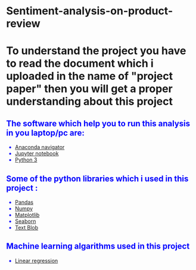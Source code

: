# Sentiment-analysis-on-product-review


<h1>To understand the project you have to read the document which i uploaded in the name of "project paper" then you will get a proper understanding about this project</h1>
 <h2><font color=blue>The software which help you to run this analysis in you laptop/pc are:</h2>
 
 <ul>
        <li><a href="https://docs.anaconda.com/anaconda/navigator/index.html">Anaconda navigator</a></li>
         <li><a href="https://jupyter.org/">Jupyter notebook</a></li>
         <li><a href="https://www.python.org/download/releases/3.0/">Python 3</a></li>
</ul>
  
<h2> Some of the python libraries which i used in this project : </h2>
<ul>
        <li><a href="https://pandas.pydata.org/">Pandas</a></li>
                <li><a href="https://numpy.org/">Numpy<a/></li>
        <li><a href="https://matplotlib.org/">Matplotlib</a></li>
        <li><a href="https://seaborn.pydata.org/">Seaborn</a></li>
        <li><a href="https://textblob.readthedocs.io/en/dev/">Text Blob</a></li>
        </ul>
        <h2> Machine learning algarithms used in this project </h2>
        <ul>
                <li><a href="https://www.geeksforgeeks.org/ml-linear-regression/#:~:text=Linear%20Regression%20is%20a%20machine,relationship%20between%20variables%20and%20forecasting.">Linear regression</a> </li>
        </ul>
         
        
  
  
 
 
